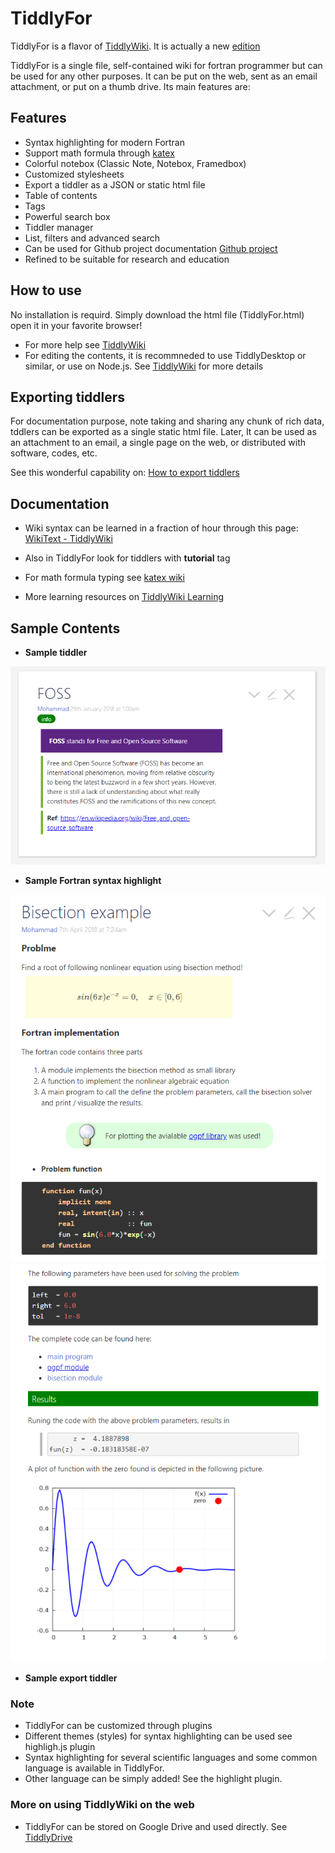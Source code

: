 # TiddlyFor

TiddlyFor is a flavor of [TiddlyWiki](http://tiddlywiki.com). It is actually a new [edition](https://tiddlywiki.com/#Editions)

TiddlyFor is a single file, self-contained wiki for fortran programmer but can be used for any other purposes. It can be put on the web, sent as an email attachment, or put on a thumb drive. Its main features are:

## Features

* Syntax highlighting for modern Fortran
* Support math formula through [katex](https://github.com/khan/katex/wiki)
* Colorful notebox (Classic Note, Notebox, Framedbox)
* Customized stylesheets
* Export a tiddler as a JSON or static html file
* Table of contents
* Tags
* Powerful search box
* Tiddler manager
* List, filters and advanced search
* Can be used for Github project documentation [Github project](https://tiddlywiki.com/#Using%20TiddlyWiki%20for%20GitHub%20project%20documentation)
* Refined to be suitable for research and education

## How to use
No installation is requird. Simply download the html file (TiddlyFor.html) open it in your favorite browser!

* For more help see [TiddlyWiki](http://tiddlywiki.com)
* For editing the contents, it is recommneded to use TiddlyDesktop or similar, or use on Node.js. See [TiddlyWiki](http://tiddlywiki.com) for more details


## Exporting tiddlers
For documentation purpose, note taking and sharing any chunk of rich data, tddlers can be exported as a single static html file. Later, It can be used as an attachment to an email, a single page on the web, or distributed with  software, codes, etc.

See this wonderful capability on: [How to export tiddlers](https://tiddlywiki.com/#Using%20TiddlyWiki%20for%20GitHub%20project%20documentation)


## Documentation

* Wiki syntax can be learned in a fraction of hour through this page: [WikiText - TiddlyWiki](https://tiddlywiki.com/static/WikiText.html)
* Also in TiddlyFor look for tiddlers with **tutorial** tag
* For math formula typing see [katex wiki](https://github.com/khan/katex/wiki)

* More learning resources on [TiddlyWiki Learning](https://tiddlywiki.com/)

## Sample Contents

* **Sample tiddler**


![Sample Tiddler](images/complete_tiddler.png)

* **Sample Fortran syntax highlight**

![Fortran Syntax Highlight](images/sample_tiddler_p1.png)
![Fortran Syntax Highlight](images/sample_tiddler_p2.png)

* **Sample export tiddler**

### Note
* TiddlyFor can be customized through plugins
* Different themes (styles) for syntax highlighting can be used see highligh.js plugin
* Syntax highlighting for several scientific languages and some common language is available in TiddlyFor. 
* Other language can be simply added! See the highlight plugin.

### More on using TiddlyWiki on the web
* TiddlyFor can be stored on Google Drive and used directly. See [TiddlyDrive](https://tiddlywiki.com/#TiddlyDrive%20Add-on%20for%20Google%20Drive%20by%20Joshua%20Stubbs)
